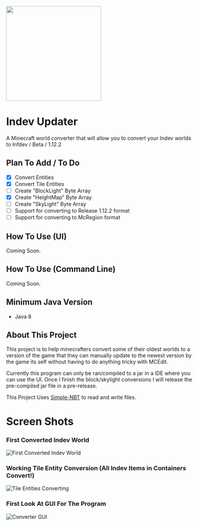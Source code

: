 <img width="256" height="256" src=https://user-images.githubusercontent.com/18742837/170804119-37c0ec68-a9ec-4396-9133-a84ef2422f96.png>

# Indev Updater

  A Minecraft world converter that will allow you to convert your Indev worlds to Infdev / Beta / 1.12.2

## Plan To Add / To Do

- [x] Convert Entities
- [x] Convert Tile Entities
- [ ] Create "BlockLight" Byte Array
- [x] Create "HeightMap" Byte Array
- [ ] Create "SkyLight" Byte Array
- [ ] Support for converting to Release 1.12.2 format
- [ ] Support for converting to McRegion format

## How To Use (UI)

Coming Soon.

## How To Use (Command Line)

Coming Soon.

## Minimum Java Version

* Java 8

## About This Project

This project is to help minecrafters convert some of their oldest worlds to a version of the game that they can manually update to the newest version
by the game its self without having to do anything tricky with MCEdit.

Currently this program can only be ran/compiled to a jar in a IDE where you can use the UI. Once I finish the block/skylight conversions I will release the pre-compiled jar file in a pre-release.

This Project Uses [Simple-NBT](https://github.com/BJTMastermind/simple-nbt) to read and write files.

# Screen Shots

### First Converted Indev World
![First Converted Indev World](https://user-images.githubusercontent.com/18742837/107288124-da7a9680-6a5a-11eb-9904-46df76eef457.png)
### Working Tile Entity Conversion (All Indev Items in Containers Convert!)
![Tile Entities Converting](https://user-images.githubusercontent.com/18742837/107709950-f2058980-6cbd-11eb-9c20-04918f029843.png)
### First Look At GUI For The Program
![Converter GUI](https://user-images.githubusercontent.com/18742837/141232792-4d5380b8-a0ce-4bfb-ae02-2739f95d5126.png)
